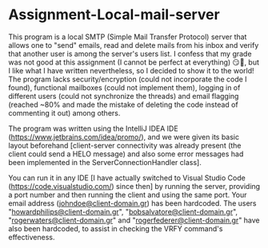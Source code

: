# Assignment-Local-mail-server

This program is a local SMTP (Simple Mail Transfer Protocol) server that allows one to "send" emails, read and delete mails from his inbox and verify that another user is among the server's users list. I confess that my grade was not good at this assignment (I cannot be perfect at everything) 😏🙂, but I like what I have written nevertheless, so I decided to show it to the world! The program lacks security/encryption (could not incorporate the code I found), functional mailboxes (could not implement them), logging in of different users (could not synchronize the threads) and email flagging (reached ~80% and made the mistake of deleting the code instead of commenting it out) among others.

The program was written using the IntelliJ IDEA IDE (https://www.jetbrains.com/idea/promo/), and we were given its basic layout beforehand \[client-server connectivity was already present (the client could send a HELO message) and also some error messages had been implemented in the ServerConnectionHandler class].

You can run it in any IDE \[I have actually switched to Visual Studio Code (https://code.visualstudio.com/) since then] by running the server, providing a port number and then running the client and using the same port. Your email address (johndoe@client-domain.gr) has been hardcoded. The users "howardphilips@client-domain.gr", "bobsalvatore@client-domain.gr", "rogerwaters@client-domain.gr" and "rogerfederer@client-domain.gr" have also been hardcoded, to assist in checking the VRFY command's effectiveness.
